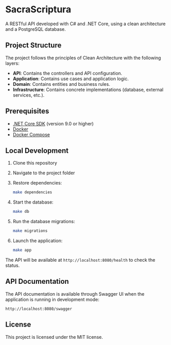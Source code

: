 # SacraScriptura

A RESTful API developed with C# and .NET Core, using a clean architecture and a PostgreSQL database.

## Project Structure

The project follows the principles of Clean Architecture with the following layers:

- **API**: Contains the controllers and API configuration.
- **Application**: Contains use cases and application logic.
- **Domain**: Contains entities and business rules.
- **Infrastructure**: Contains concrete implementations (database, external services, etc.).

## Prerequisites

- [.NET Core SDK](https://dotnet.microsoft.com/download) (version 9.0 or higher)
- [Docker](https://www.docker.com/products/docker-desktop)
- [Docker Compose](https://docs.docker.com/compose/install/)

## Local Development

1. Clone this repository
2. Navigate to the project folder
3. Restore dependencies:

    ```bash
    make dependencies
    ```

4. Start the database:

    ```bash
    make db
    ```

5. Run the database migrations:

    ```bash
    make migrations
    ```

6. Launch the application:

    ```bash
    make app
    ```

The API will be available at `http://localhost:8080/health` to check the status.

## API Documentation

The API documentation is available through Swagger UI when the application is running in development mode:

```
http://localhost:8080/swagger
```

## License

This project is licensed under the MIT license.
